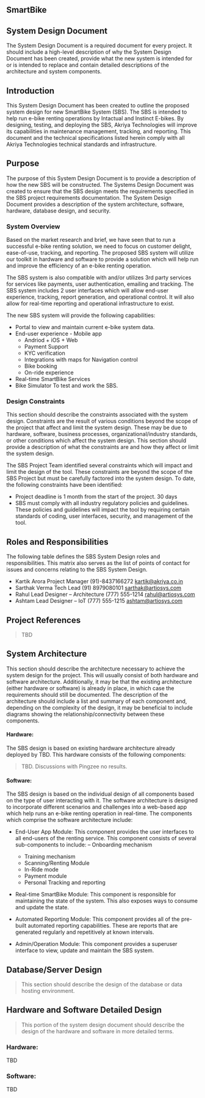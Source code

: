 ## SmartBike
## System Design Document

The System Design Document is a required document for every project. It should include a high-level description of why the System Design Document has been created, provide what the new system is intended for or is intended to replace and contain detailed descriptions of the architecture and system components.

## Introduction

This System Design Document has been created to outline the proposed system design for new SmartBike System (SBS). The SBS is intended to help run e-bike renting operations by Intactual and Instinct E-bikes. By designing, testing, and deploying the SBS, Akriya Technologies will improve its capabilities in maintenance management, tracking, and reporting. This document and the technical specifications listed herein comply with all Akriya Technologies technical standards and infrastructure.

## Purpose

The purpose of this System Design Document is to provide a description of how the new SBS will be constructed. The Systems Design Document was created to ensure that the SBS design meets the requirements specified in the SBS project requirements documentation. The System Design Document provides a description of the system architecture, software, hardware, database design, and security.

### System Overview

Based on the market research and brief, we have seen that to run a successful e-bike renting solution, we need to focus on customer delight, ease-of-use, tracking, and reporting. The proposed SBS system will utilize our toolkit in hardware and software to provide a solution which will help run and improve the efficiency of an e-bike renting operation.

The SBS system is also compatible with and/or utilizes 3rd party services for services like payments, user authentication, emailing and tracking. The SBS system includes 2 user interfaces which will allow end-user experience, tracking, report generation, and operational control. It will also allow for real-time reporting and operational infrastructure to exist.

The new SBS system will provide the following capabilities:

* Portal to view and maintain current e-bike system data.
* End-user experience - Mobile app
    * Andriod + iOS + Web
    * Payment Support
    * KYC verification
    * Integrations with maps for Navigation control
    * Bike booking
    * On-ride experience
* Real-time SmartBike Services
* Bike Simulator
To test and work the SBS.

### Design Constraints

This section should describe the constraints associated with the system design. Constraints are the result of various conditions beyond the scope of the project that affect and limit the system design. These may be due to hardware, software, business processes, organizational/industry standards, or other conditions which affect the system design. This section should provide a description of what the constraints are and how they affect or limit the system design.

The SBS Project Team identified several constraints which will impact and limit the design of the tool. These constraints are beyond the scope of the SBS Project but must be carefully factored into the system design. To date, the following constraints have been identified:

* Project deadline is 1 month from the start of the project. 30 days
* SBS must comply with all industry regulatory policies and guidelines. These policies and guidelines will impact the tool by requiring certain standards of coding, user interfaces, security, and management of the tool.

## Roles and Responsibilities

The following table defines the SBS System Design roles and responsibilities. This matrix also serves as the list of points of contact for issues and concerns relating to the SBS System Design.

* Kartik Arora     Project Manager     (91)-8437166272     kartik@akriya.co.in
* Sarthak Verma     Tech Lead    (91) 8979080101     sarthak@artiosys.com
* Rahul     Lead Designer – Architecture     (777) 555-1214     rahul@artiosys.com
* Ashtam     Lead Designer – IoT     (777) 555-1215     ashtam@artiosys.com

## Project References
> TBD



## System Architecture

This section should describe the architecture necessary to achieve the system design for the project. This will usually consist of both hardware and software architecture. Additionally, it may be that the existing architecture (either hardware or software) is already in place, in which case the requirements should still be documented. The description of the architecture should include a list and summary of each component and, depending on the complexity of the design, it may be beneficial to include diagrams showing the relationship/connectivity between these components.

#### Hardware:

The SBS design is based on existing hardware architecture already deployed by TBD. This hardware consists of the following components:

> TBD. Discussions with Pingzee no results. 

#### Software:

The SBS design is based on the individual design of all components based on the type of user interacting with it. The software architecture is designed to incorporate different scenarios and challenges into a web-based app which help runs an e-bike renting operation in real-time. The components which comprise the software architecture include:

* End-User App Module: This component provides the user interfaces to all end-users of the renting service. This component consists of several sub-components to include:
    – Onboarding mechanism
    - Training mechanism
    - Scanning/Renting Module
    - In-Ride mode
    - Payment module
    - Personal Tracking and reporting
    
* Real-time SmartBike Module: This component is responsible for maintaining the state of the system. This also exposes ways to consume and update the state.

* Automated Reporting Module: This component provides all of the pre-built automated reporting capabilities. These are reports that are generated regularly and repetitively at known intervals.

* Admin/Operation Module: This component provides a superuser interface to view, update and maintain the SBS system. 


## Database/Server Design

> This section should describe the design of the database or data hosting environment. 


## Hardware and Software Detailed Design
> This portion of the system design document should describe the design of the hardware and software in more detailed terms. 

### Hardware:

TBD

### Software:

TBD